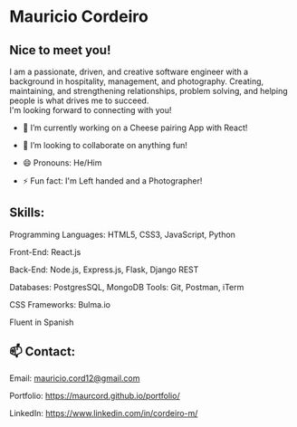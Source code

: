 # Mauricio Cordeiro


## Nice to meet you! 
I am a passionate, driven, and creative software engineer with a background in hospitality, management, and photography. Creating, maintaining, and strengthening relationships, problem solving, and helping people is what drives me to succeed.  
I'm looking forward to connecting with you!


- 🔭 I’m currently working on a Cheese pairing App with React!

- 👯 I’m looking to collaborate on anything fun!


- 😄 Pronouns: He/Him

- ⚡ Fun fact: I'm Left handed and a Photographer!


## Skills:
Programming Languages: HTML5, CSS3, JavaScript, Python

Front-End: React.js 

Back-End: Node.js, Express.js, Flask, Django REST

Databases: PostgresSQL, MongoDB Tools: Git, Postman, iTerm 

CSS Frameworks: Bulma.io

Fluent in Spanish

## 📫 Contact: 
Email: mauricio.cord12@gmail.com

Portfolio: https://maurcord.github.io/portfolio/
 
LinkedIn: https://www.linkedin.com/in/cordeiro-m/ 
